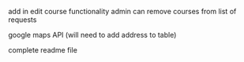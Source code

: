 add in edit course functionality
admin can remove courses from list of requests

google maps API (will need to add address to table)

complete readme file